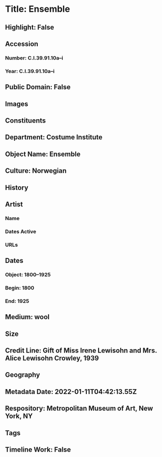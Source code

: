 # Title: Ensemble
## Highlight: False
## Accession
### Number: C.I.39.91.10a–i
### Year: C.I.39.91.10a–i
## Public Domain: False
## Images
## Constituents
## Department: Costume Institute
## Object Name: Ensemble
## Culture: Norwegian
## History
## Artist
### Name
### Dates Active
### URLs
## Dates
### Object: 1800–1925
### Begin: 1800
### End: 1925
## Medium: wool
## Size
## Credit Line: Gift of Miss Irene Lewisohn and Mrs. Alice Lewisohn Crowley, 1939
## Geography
## Metadata Date: 2022-01-11T04:42:13.55Z
## Respository: Metropolitan Museum of Art, New York, NY
## Tags
## Timeline Work: False